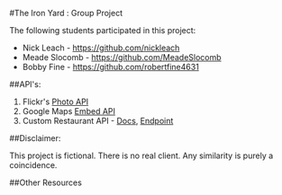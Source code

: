 #The Iron Yard : Group Project

The following students participated in this project:
* Nick Leach - https://github.com/nickleach
* Meade Slocomb - https://github.com/MeadeSlocomb
* Bobby Fine - https://github.com/robertfine4631

##API's:
1. Flickr's [Photo API](https://www.flickr.com/services/api/)
2. Google Maps [Embed API](https://developers.google.com/maps/documentation/embed/)
3. Custom Restaurant API -
    [Docs](http://docs.restaurantapi.apiary.io/),
    [Endpoint](http://private-anon-98317ffb0-restaurantapi.apiary-mock.com)

##Disclaimer:

This project is fictional. There is no real client. Any similarity is purely a coincidence.

##Other Resources

